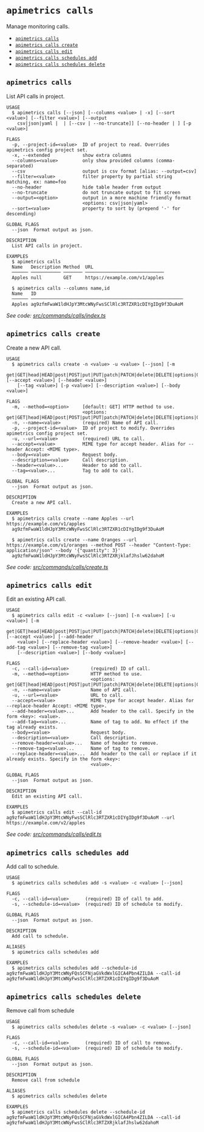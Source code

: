 `apimetrics calls`
==================

Manage monitoring calls.

* [`apimetrics calls`](#apimetrics-calls)
* [`apimetrics calls create`](#apimetrics-calls-create)
* [`apimetrics calls edit`](#apimetrics-calls-edit)
* [`apimetrics calls schedules add`](#apimetrics-calls-schedules-add)
* [`apimetrics calls schedules delete`](#apimetrics-calls-schedules-delete)

## `apimetrics calls`

List API calls in project.

```
USAGE
  $ apimetrics calls [--json] [--columns <value> | -x] [--sort <value>] [--filter <value>] [--output
    csv|json|yaml |  | [--csv | --no-truncate]] [--no-header | ] [-p <value>]

FLAGS
  -p, --project-id=<value>  ID of project to read. Overrides apimetrics config project set.
  -x, --extended            show extra columns
  --columns=<value>         only show provided columns (comma-separated)
  --csv                     output is csv format [alias: --output=csv]
  --filter=<value>          filter property by partial string matching, ex: name=foo
  --no-header               hide table header from output
  --no-truncate             do not truncate output to fit screen
  --output=<option>         output in a more machine friendly format
                            <options: csv|json|yaml>
  --sort=<value>            property to sort by (prepend '-' for descending)

GLOBAL FLAGS
  --json  Format output as json.

DESCRIPTION
  List API calls in project.

EXAMPLES
  $ apimetrics calls
  Name   Description Method  URL
  ────── ─────────── ─────── ─────────────────────────────
  Apples null        GET     https://example.com/v1/apples

  $ apimetrics calls --columns name,id
  Name   ID
  ────── ────────────────────────────────────────────────────────
  Apples ag9zfmFwaW1ldHJpY3MtcWNyFwsSClRlc3RTZXR1cDIYgIDg9f3DuAoM
```

_See code: [src/commands/calls/index.ts](https://github.com/APImetrics/APIm-CLI/blob/v0.3.0/src/commands/calls/index.ts)_

## `apimetrics calls create`

Create a new API call.

```
USAGE
  $ apimetrics calls create -n <value> -u <value> [--json] [-m
    get|GET|head|HEAD|post|POST|put|PUT|patch|PATCH|delete|DELETE|options|OPTIONS] [--accept <value>] [--header <value>]
    [--tag <value>] [-p <value>] [--description <value>] [--body <value>]

FLAGS
  -m, --method=<option>     [default: GET] HTTP method to use.
                            <options: get|GET|head|HEAD|post|POST|put|PUT|patch|PATCH|delete|DELETE|options|OPTIONS>
  -n, --name=<value>        (required) Name of API call.
  -p, --project-id=<value>  ID of project to modify. Overrides apimetrics config project set.
  -u, --url=<value>         (required) URL to call.
  --accept=<value>          MIME type for accept header. Alias for --header Accept: <MIME type>.
  --body=<value>            Request body.
  --description=<value>     Call description.
  --header=<value>...       Header to add to call.
  --tag=<value>...          Tag to add to call.

GLOBAL FLAGS
  --json  Format output as json.

DESCRIPTION
  Create a new API call.

EXAMPLES
  $ apimetrics calls create --name Apples --url https://example.com/v1/apples
  ag9zfmFwaW1ldHJpY3MtcWNyFwsSClRlc3RTZXR1cDIYgIDg9f3DuAoM

  $ apimetrics calls create --name Oranges --url https://example.com/v1/oranges --method POST --header "Content-Type: application/json" --body '{"quantity": 3}'
  ag9zfmFwaW1ldHJpY3MtcWNyFwsSClRlc3RTZXRjklafJhslw62dahoM
```

_See code: [src/commands/calls/create.ts](https://github.com/APImetrics/APIm-CLI/blob/v0.3.0/src/commands/calls/create.ts)_

## `apimetrics calls edit`

Edit an existing API call.

```
USAGE
  $ apimetrics calls edit -c <value> [--json] [-n <value>] [-u <value>] [-m
    get|GET|head|HEAD|post|POST|put|PUT|patch|PATCH|delete|DELETE|options|OPTIONS] [--accept <value>] [--add-header
    <value>] [--replace-header <value>] [--remove-header <value>] [--add-tag <value>] [--remove-tag <value>]
    [--description <value>] [--body <value>]

FLAGS
  -c, --call-id=<value>        (required) ID of call.
  -m, --method=<option>        HTTP method to use.
                               <options: get|GET|head|HEAD|post|POST|put|PUT|patch|PATCH|delete|DELETE|options|OPTIONS>
  -n, --name=<value>           Name of API call.
  -u, --url=<value>            URL to call.
  --accept=<value>             MIME type for accept header. Alias for --replace-header Accept: <MIME type>.
  --add-header=<value>...      Add header to the call. Specify in the form <key>: <value>.
  --add-tag=<value>...         Name of tag to add. No effect if the tag already exists.
  --body=<value>               Request body.
  --description=<value>        Call description.
  --remove-header=<value>...   Name of header to remove.
  --remove-tag=<value>...      Name of tag to remove.
  --replace-header=<value>...  Add header to the call or replace if it already exists. Specify in the form <key>:
                               <value>.

GLOBAL FLAGS
  --json  Format output as json.

DESCRIPTION
  Edit an existing API call.

EXAMPLES
  $ apimetrics calls edit --call-id ag9zfmFwaW1ldHJpY3MtcWNyFwsSClRlc3RTZXR1cDIYgIDg9f3DuAoM --url https://example.com/v2/apples
```

_See code: [src/commands/calls/edit.ts](https://github.com/APImetrics/APIm-CLI/blob/v0.3.0/src/commands/calls/edit.ts)_

## `apimetrics calls schedules add`

Add call to schedule.

```
USAGE
  $ apimetrics calls schedules add -s <value> -c <value> [--json]

FLAGS
  -c, --call-id=<value>      (required) ID of call to add.
  -s, --schedule-id=<value>  (required) ID of schedule to modify.

GLOBAL FLAGS
  --json  Format output as json.

DESCRIPTION
  Add call to schedule.

ALIASES
  $ apimetrics calls schedules add

EXAMPLES
  $ apimetrics calls schedules add --schedule-id ag9zfmFwaW1ldHJpY3MtcWNyFQsSCFNjaGVkdWxlGICA4Pbn4ZILDA --call-id ag9zfmFwaW1ldHJpY3MtcWNyFwsSClRlc3RTZXR1cDIYgIDg9f3DuAoM
```

## `apimetrics calls schedules delete`

Remove call from schedule

```
USAGE
  $ apimetrics calls schedules delete -s <value> -c <value> [--json]

FLAGS
  -c, --call-id=<value>      (required) ID of call to remove.
  -s, --schedule-id=<value>  (required) ID of schedule to modify.

GLOBAL FLAGS
  --json  Format output as json.

DESCRIPTION
  Remove call from schedule

ALIASES
  $ apimetrics calls schedules delete

EXAMPLES
  $ apimetrics calls schedules delete --schedule-id ag9zfmFwaW1ldHJpY3MtcWNyFQsSCFNjaGVkdWxlGICA4Pbn4ZILDA --call-id ag9zfmFwaW1ldHJpY3MtcWNyFwsSClRlc3RTZXRjklafJhslw62dahoM
```
